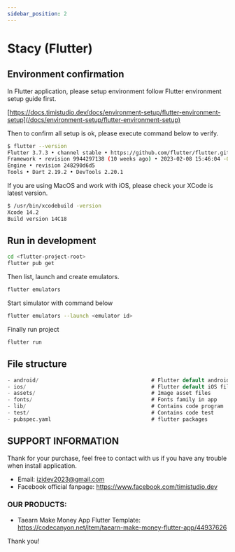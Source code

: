 ```yaml
---
sidebar_position: 2
---
```


# Stacy (Flutter)

## Environment confirmation

In Flutter application, please setup environment follow Flutter environment setup guide first.

[https://docs.timistudio.dev/docs/environment-setup/flutter-environment-setup](/docs/environment-setup/flutter-environment-setup)

Then to confirm all setup is ok, please execute command below to verify.

```bash
$ flutter --version
Flutter 3.7.3 • channel stable • https://github.com/flutter/flutter.git
Framework • revision 9944297138 (10 weeks ago) • 2023-02-08 15:46:04 -0800
Engine • revision 248290d6d5
Tools • Dart 2.19.2 • DevTools 2.20.1
```

If you are using MacOS and work with iOS, please check your XCode is latest version.

```bash
$ /usr/bin/xcodebuild -version
Xcode 14.2
Build version 14C18
```

## Run in development

```bash
cd <flutter-project-root>
flutter pub get
```

Then list, launch and create emulators.

```bash
flutter emulators
```

Start simulator with command below

```bash
flutter emulators --launch <emulator id>
```

Finally run project

```bash
flutter run
```

## File structure

```c
- android/                                    # Flutter default android files
- ios/                                        # Flutter default iOS files
- assets/                                     # Image asset files
- fonts/                                      # Fonts family in app
- lib/                                        # Contains code program
- test/                                       # Contains code test
- pubspec.yaml                                # flutter packages
```

## SUPPORT INFORMATION

Thank for your purchase, feel free to contact with us if you have any trouble when install application.

- Email: izidev2023@gmail.com
- Facebook official fanpage: <https://www.facebook.com/timistudio.dev>

### OUR PRODUCTS:

- Taearn Make Money App Flutter Template: https://codecanyon.net/item/taearn-make-money-flutter-app/44937626

Thank you!
